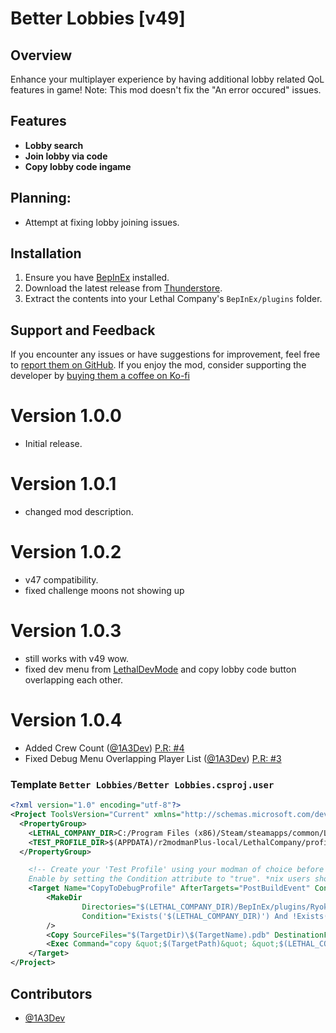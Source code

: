 # Better Lobbies [v49]

## Overview

Enhance your multiplayer experience by having additional lobby related QoL features in game!
Note: This mod doesn't fix the "An error occured" issues.

## Features

- **Lobby search**
- **Join lobby via code**
- **Copy lobby code ingame**

## Planning:
- Attempt at fixing lobby joining issues.

## Installation

1. Ensure you have [BepInEx](https://thunderstore.io/c/lethal-company/p/BepInEx/BepInExPack/) installed.
2. Download the latest release from [Thunderstore](https://thunderstore.io/c/lethal-company/p/Ryokune/Better_Lobbies/).
3. Extract the contents into your Lethal Company's `BepInEx/plugins` folder.

## Support and Feedback

If you encounter any issues or have suggestions for improvement, feel free to [report them on GitHub](https://github.com/VisualError/Better-Lobbies/issues). If you enjoy the mod, consider supporting the developer by [buying them a coffee on Ko-fi](https://ko-fi.com/ryokune) 


# Version 1.0.0
- Initial release.
# Version 1.0.1
- changed mod description.
# Version 1.0.2
- v47 compatibility.
- fixed challenge moons not showing up
# Version 1.0.3
- still works with v49 wow.
- fixed dev menu from [LethalDevMode](https://thunderstore.io/c/lethal-company/p/megumin/LethalDevMode/) and copy lobby code button overlapping each other.
# Version 1.0.4
- Added Crew Count ([@1A3Dev](https://github.com/1A3Dev)) [P.R: #4](https://github.com/VisualError/Better-Lobbies/pull/4)
- Fixed Debug Menu Overlapping Player List ([@1A3Dev](https://github.com/1A3Dev)) [P.R: #3](https://github.com/VisualError/Better-Lobbies/pull/3)

### Template `Better Lobbies/Better Lobbies.csproj.user`
```xml
<?xml version="1.0" encoding="utf-8"?>
<Project ToolsVersion="Current" xmlns="http://schemas.microsoft.com/developer/msbuild/2003">
  <PropertyGroup>
    <LETHAL_COMPANY_DIR>C:/Program Files (x86)/Steam/steamapps/common/Lethal Company</LETHAL_COMPANY_DIR>
    <TEST_PROFILE_DIR>$(APPDATA)/r2modmanPlus-local/LethalCompany/profiles/TestBetterLobbies</TEST_PROFILE_DIR>
  </PropertyGroup>

    <!-- Create your 'Test Profile' using your modman of choice before enabling this. 
    Enable by setting the Condition attribute to "true". *nix users should switch out `copy` for `cp`. -->
    <Target Name="CopyToDebugProfile" AfterTargets="PostBuildEvent" Condition="true">
		<MakeDir
                Directories="$(LETHAL_COMPANY_DIR)/BepInEx/plugins/Ryokune-BetterLobbies"
                Condition="Exists('$(LETHAL_COMPANY_DIR)') And !Exists('$(LETHAL_COMPANY_DIR)/BepInEx/plugins/Ryokune-Better_Lobbies')"
        />
		<Copy SourceFiles="$(TargetDir)\$(TargetName).pdb" DestinationFolder="$(LETHAL_COMPANY_DIR)/BepInEx/plugins/Ryokune-Better_Lobbies" />
		<Exec Command="copy &quot;$(TargetPath)&quot; &quot;$(LETHAL_COMPANY_DIR)/BepInEx/plugins/Ryokune-Better_Lobbies/&quot;" />
	</Target>
</Project>
```

## Contributors
- [@1A3Dev](https://github.com/1A3Dev)
